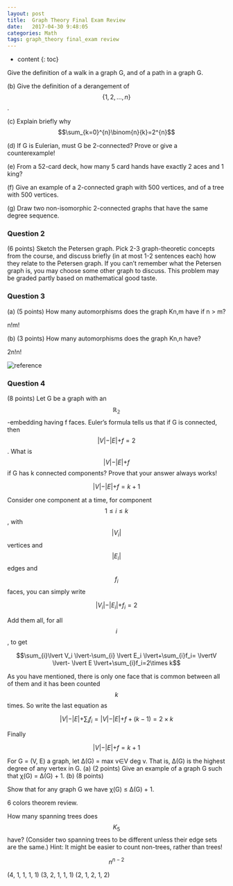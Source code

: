 ```yaml
---
layout: post
title:  Graph Theory Final Exam Review
date:   2017-04-30 9:48:05
categories: Math 
tags: graph_theory final_exam review
---
```

* content
{: toc}


Give the definition of a walk in a graph G, and of a path in a graph G.



(b) Give the definition of a derangement of $$\{1, 2, . . . , n\}$$.

(c) Explain briefly why $$\sum_{k=0}^{n}\binom{n}{k}=2^{n}$$

(d) If G is Eulerian, must G be 2-connected? Prove or give a counterexample!

(e) From a 52-card deck, how many 5 card hands have exactly 2 aces and 1 king?

(f) Give an example of a 2-connected graph with 500 vertices, and of a tree with 500 vertices.

(g) Draw two non-isomorphic 2-connected graphs that have the same degree sequence.

### Question 2

(6 points) Sketch the Petersen graph. Pick 2-3 graph-theoretic concepts from the course, and discuss briefly (in at most 1-2 sentences each) how they relate to the Petersen graph.
If you can’t remember what the Petersen graph is, you may choose some other graph to discuss.
This problem may be graded partly based on mathematical good taste.



### Question 3

(a) (5 points) How many automorphisms does the graph Kn,m have if n > m?

n!m!

(b) (3 points) How many automorphisms does the graph Kn,n have?

2n!n!

![reference](https://notesonmathematics.wordpress.com/tag/bipartite-graphs/)

### Question 4

(8 points) Let G be a graph with an $$\mathbb{R_{2}}$$-embedding having f faces. Euler’s formula tells us that if G is connected, then $$\lvert V \lvert − \lvert E \lvert + f = 2$$. What is $$\lvert V \lvert − \lvert E \lvert + f$$ if G has k connected components? Prove that your answer always works!



$$\lvert V \lvert- \lvert E \lvert+f=k+1$$

Consider one component at a time, for component $$1\leq i\leq k$$, with $$\lvert V_i \lvert$$ vertices and $$\lvert E_i \lvert $$ edges and $$f_i$$ faces, you can simply write

$$\lvert V_i \lvert -\lvert E_i\lvert +f_i=2$$

Add them all, for all $$i$$, to get

$$\sum_{i}\lvert V_i \lvert-\sum_{i} \lvert E_i \lvert+\sum_{i}f_i= \lvertV \lvert- \lvert E \lvert+\sum_{i}f_i=2\times k$$

As you have mentioned, there is only one face that is common between all of them and it has been counted $$k$$ times. So write the last equation as

$$ \lvert V \lvert - \lvert E \lvert +\sum_{i}f_i= \lvert V \lvert - \lvert E \lvert +f+(k-1)=2\times k$$

Finally

$$ \lvert V \lvert - \lvert E \lvert +f=k+1$$




For G = (V, E) a graph, let ∆(G) = max v∈V deg v. That is, ∆(G) is the highest degree of any vertex in G.
(a) (2 points) Give an example of a graph G such that χ(G) = ∆(G) + 1. (b) (8 points) 

Show that for any graph G we have χ(G) ≤ ∆(G) + 1.


6 colors theorem review. 




How many spanning trees does $$K_{5}$$ have? (Consider two spanning trees to be different unless their edge sets are the same.)
Hint: It might be easier to count non-trees, rather than trees!

$$n^{n-2}$$

(4, 1, 1, 1, 1) (3, 2, 1, 1, 1) (2, 1, 2, 1, 2)





